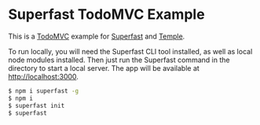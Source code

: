 # Superfast TodoMVC Example

This is a [TodoMVC](http://todomvc.com/) example for [Superfast](http://ghub.io/superfast) and [Temple](http://ghub.io/templejs).

To run locally, you will need the Superfast CLI tool installed, as well as local node modules installed. Then just run the Superfast command in the directory to start a local server. The app will be available at <http://localhost:3000>.

```bash
$ npm i superfast -g
$ npm i
$ superfast init
$ superfast
```
